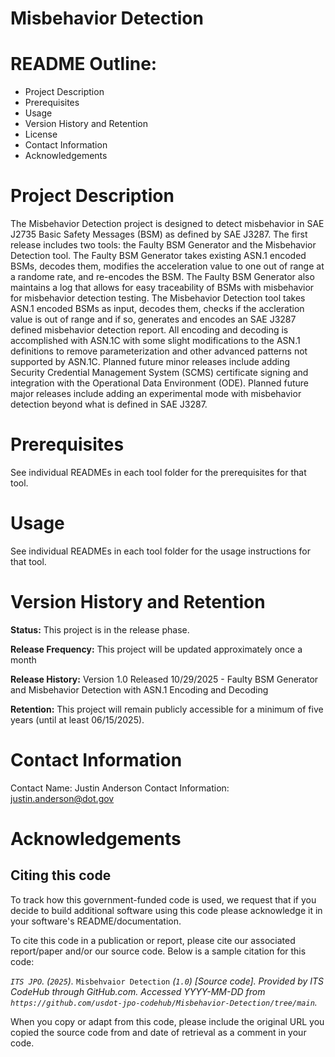 # Misbehavior Detection

# README Outline:
* Project Description
* Prerequisites
* Usage
* Version History and Retention
* License
* Contact Information
* Acknowledgements

# Project Description

The Misbehavior Detection project is designed to detect misbehavior in SAE J2735 Basic Safety Messages (BSM) as defined by SAE J3287. The first release includes two tools: the Faulty BSM Generator and the Misbehavior Detection tool. The Faulty BSM Generator takes existing ASN.1 encoded BSMs, decodes them, modifies the acceleration value to one out of range at a randome rate, and re-encodes the BSM. The Faulty BSM Generator also maintains a log that allows for easy traceability of BSMs with misbehavior for misbehavior detection testing. The Misbehavior Detection tool takes ASN.1 encoded BSMs as input, decodes them, checks if the accleration value is out of range and if so, generates and encodes an SAE J3287 defined misbehavior detection report. All encoding and decoding is accomplished with ASN.1C with some slight modifications to the ASN.1 definitions to remove parameterization and other advanced patterns not supported by ASN.1C. Planned future minor releases include adding Security Credential Management System (SCMS) certificate signing and integration with the Operational Data Environment (ODE). Planned future major releases include adding an experimental mode with misbehavior detection beyond what is defined in SAE J3287.  

# Prerequisites

See individual READMEs in each tool folder for the prerequisites for that tool.

# Usage
See individual READMEs in each tool folder for the usage instructions for that tool.

# Version History and Retention
**Status:** This project is in the release phase.

**Release Frequency:** This project will be updated approximately once a month

**Release History:** Version 1.0 Released 10/29/2025 - Faulty BSM Generator and Misbehavior Detection with ASN.1 Encoding and Decoding

**Retention:** This project will remain publicly accessible for a minimum of five years (until at least 06/15/2025).

# Contact Information
Contact Name: Justin Anderson
Contact Information: justin.anderson@dot.gov

# Acknowledgements

## Citing this code
To track how this government-funded code is used, we request that if you decide to build additional software using this code please acknowledge it in your software's README/documentation.

To cite this code in a publication or report, please cite our associated report/paper and/or our source code. Below is a sample citation for this code:

_`ITS JPO`. (`2025`)._ `Misbehvaior Detection` _(`1.0`) [Source code]. Provided by ITS CodeHub through GitHub.com. Accessed YYYY-MM-DD from `https://github.com/usdot-jpo-codehub/Misbehavior-Detection/tree/main`._

When you copy or adapt from this code, please include the original URL you copied the source code from and date of retrieval as a comment in your code.
